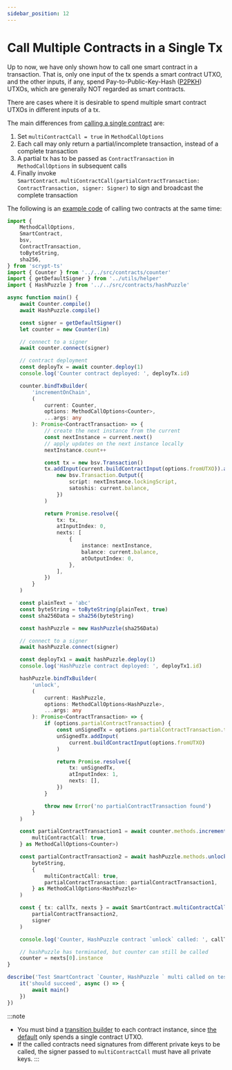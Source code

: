 ```yaml
---
sidebar_position: 12
---
```


# Call Multiple Contracts in a Single Tx

Up to now, we have only shown how to call one smart contract in a transaction. That is, only one input of the tx spends a smart contract UTXO, and the other inputs, if any, spend Pay-to-Public-Key-Hash ([P2PKH](https://learnmeabitcoin.com/guide/p2pkh)) UTXOs, which are generally NOT regarded as smart contracts.

There are cases where it is desirable to spend multiple smart contract UTXOs in different inputs of a tx.

The main differences from [calling a single contract](./how-to-deploy-and-call-a-contract.md#contract-call) are:

1. Set `multiContractCall = true` in `MethodCallOptions`
2. Each call may only return a partial/incomplete transaction, instead of a complete transaction
3. A partial tx has to be passed as `ContractTransaction` in `MethodCallOptions` in subsequent calls
4. Finally invoke `SmartContract.multiContractCall(partialContractTransaction: ContractTransaction, signer: Signer)` to sign and broadcast the complete transaction


The following is an [example code](https://github.com/sCrypt-Inc/scrypt-ts-example/blob/master/tests/testnet/multi_contracts_call.ts) of calling two contracts at the same time:


```ts
import {
    MethodCallOptions,
    SmartContract,
    bsv,
    ContractTransaction,
    toByteString,
    sha256,
} from 'scrypt-ts'
import { Counter } from '../../src/contracts/counter'
import { getDefaultSigner } from '../utils/helper'
import { HashPuzzle } from '../../src/contracts/hashPuzzle'

async function main() {
    await Counter.compile()
    await HashPuzzle.compile()

    const signer = getDefaultSigner()
    let counter = new Counter(1n)

    // connect to a signer
    await counter.connect(signer)

    // contract deployment
    const deployTx = await counter.deploy(1)
    console.log('Counter contract deployed: ', deployTx.id)

    counter.bindTxBuilder(
        'incrementOnChain',
        (
            current: Counter,
            options: MethodCallOptions<Counter>,
            ...args: any
        ): Promise<ContractTransaction> => {
            // create the next instance from the current
            const nextInstance = current.next()
            // apply updates on the next instance locally
            nextInstance.count++

            const tx = new bsv.Transaction()
            tx.addInput(current.buildContractInput(options.fromUTXO)).addOutput(
                new bsv.Transaction.Output({
                    script: nextInstance.lockingScript,
                    satoshis: current.balance,
                })
            )

            return Promise.resolve({
                tx: tx,
                atInputIndex: 0,
                nexts: [
                    {
                        instance: nextInstance,
                        balance: current.balance,
                        atOutputIndex: 0,
                    },
                ],
            })
        }
    )

    const plainText = 'abc'
    const byteString = toByteString(plainText, true)
    const sha256Data = sha256(byteString)

    const hashPuzzle = new HashPuzzle(sha256Data)

    // connect to a signer
    await hashPuzzle.connect(signer)

    const deployTx1 = await hashPuzzle.deploy(1)
    console.log('HashPuzzle contract deployed: ', deployTx1.id)

    hashPuzzle.bindTxBuilder(
        'unlock',
        (
            current: HashPuzzle,
            options: MethodCallOptions<HashPuzzle>,
            ...args: any
        ): Promise<ContractTransaction> => {
            if (options.partialContractTransaction) {
                const unSignedTx = options.partialContractTransaction.tx
                unSignedTx.addInput(
                    current.buildContractInput(options.fromUTXO)
                )

                return Promise.resolve({
                    tx: unSignedTx,
                    atInputIndex: 1,
                    nexts: [],
                })
            }

            throw new Error('no partialContractTransaction found')
        }
    )

    const partialContractTransaction1 = await counter.methods.incrementOnChain({
        multiContractCall: true,
    } as MethodCallOptions<Counter>)

    const partialContractTransaction2 = await hashPuzzle.methods.unlock(
        byteString,
        {
            multiContractCall: true,
            partialContractTransaction: partialContractTransaction1,
        } as MethodCallOptions<HashPuzzle>
    )

    const { tx: callTx, nexts } = await SmartContract.multiContractCall(
        partialContractTransaction2,
        signer
    )

    console.log('Counter, HashPuzzle contract `unlock` called: ', callTx.id)

    // hashPuzzle has terminated, but counter can still be called
    counter = nexts[0].instance
}

describe('Test SmartContract `Counter, HashPuzzle ` multi called on testnet', () => {
    it('should succeed', async () => {
        await main()
    })
})
```



:::note
- You must bind a [transition builder](./how-to-deploy-and-call-a-contract#tx-builders) to each contract instance, since [the default](./how-to-customize-a-contract-tx.md#customize-1) only spends a single contract UTXO.
- If the called contracts need signatures from different private keys to be called, the signer passed to `multiContractCall` must have all private keys.
:::

